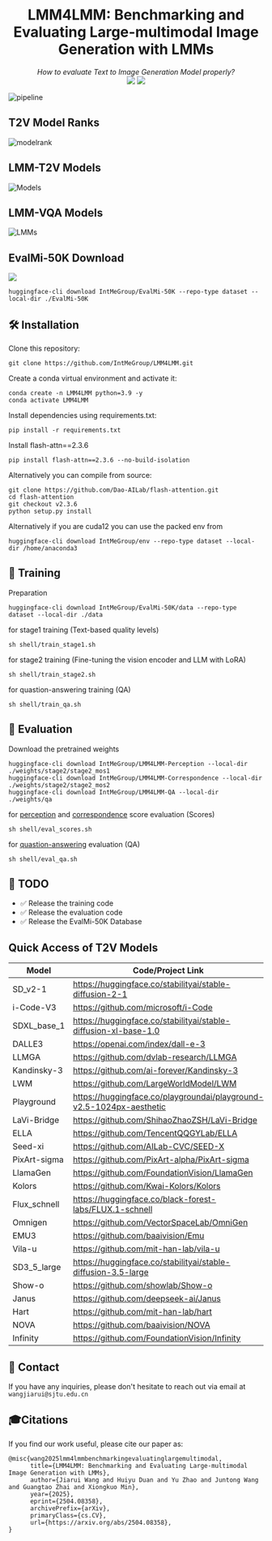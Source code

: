 
<div align="center">
   <h1>LMM4LMM: Benchmarking and Evaluating Large-multimodal Image Generation with LMMs</h1>
   <i>How to evaluate Text to Image Generation Model properly?</i>
   <div>
      <!-- <a href="https://arxiv.org/abs/2504.08358"><img src="https://arxiv.org/abs/2504.08358"/></a> -->
      <a href="https://arxiv.org/abs/2504.08358"><img src="https://img.shields.io/badge/Arxiv-2504.08358-red"/></a>
      <a href="https://huggingface.co/datasets/wangjiarui/EvalMi-50K/tree/main"><img src="https://img.shields.io/badge/%F0%9F%A4%97%20Hugging%20Face-Dataset-green"></a>
   </div>
</div>

![pipeline](https://github.com/user-attachments/assets/c322826f-12f3-48a1-b62f-b1c731dc4ba6)
## T2V Model Ranks
![modelrank](https://github.com/user-attachments/assets/1ff75fa2-f9fe-43c1-8e34-bd72d9a9d443)
## LMM-T2V Models
![Models](https://github.com/user-attachments/assets/fad370b3-9a65-4625-8542-03e11550c335)
## LMM-VQA Models
![LMMs](https://github.com/user-attachments/assets/dea7d25a-1ba3-4865-b4d5-ebf6857842c3)
## EvalMi-50K Download
 <a href="https://huggingface.co/datasets/IntMeGroup/EvalMi-50K/tree/main"><img src="https://img.shields.io/badge/%F0%9F%A4%97%20Hugging%20Face-Dataset-green"></a>
```
huggingface-cli download IntMeGroup/EvalMi-50K --repo-type dataset --local-dir ./EvalMi-50K
```
## 🛠️ Installation

Clone this repository:
```
git clone https://github.com/IntMeGroup/LMM4LMM.git
```
Create a conda virtual environment and activate it:
```
conda create -n LMM4LMM python=3.9 -y
conda activate LMM4LMM
```
Install dependencies using requirements.txt:
```
pip install -r requirements.txt
```
Install flash-attn==2.3.6
```
pip install flash-attn==2.3.6 --no-build-isolation
```
Alternatively you can compile from source:
```
git clone https://github.com/Dao-AILab/flash-attention.git
cd flash-attention
git checkout v2.3.6
python setup.py install
```
Alternatively if you are cuda12 you can use the packed env from
```
huggingface-cli download IntMeGroup/env --repo-type dataset --local-dir /home/anaconda3
```
## 🌈 Training
Preparation
```
huggingface-cli download IntMeGroup/EvalMi-50K/data --repo-type dataset --local-dir ./data
```

for stage1 training (Text-based quality levels)

```
sh shell/train_stage1.sh
```
for stage2 training (Fine-tuning the vision encoder and LLM with LoRA)

```
sh shell/train_stage2.sh
```

for quastion-answering training (QA)
```
sh shell/train_qa.sh
```

## 🌈 Evaluation
Download the pretrained weights
```
huggingface-cli download IntMeGroup/LMM4LMM-Perception --local-dir ./weights/stage2/stage2_mos1
huggingface-cli download IntMeGroup/LMM4LMM-Correspondence --local-dir ./weights/stage2/stage2_mos2
huggingface-cli download IntMeGroup/LMM4LMM-QA --local-dir ./weights/qa
```

for [perception](https://huggingface.co/IntMeGroup/LMM4LMM-Perception) and [correspondence](https://huggingface.co/IntMeGroup/LMM4LMM-Correspondence) score evaluation (Scores)

```
sh shell/eval_scores.sh
```

for [quastion-answering](https://huggingface.co/IntMeGroup/LMM4LMM-QA) evaluation (QA)
```
sh shell/eval_qa.sh
```


## 📌 TODO
- ✅ Release the training code 
- ✅ Release the evaluation code 
- ✅ Release the EvalMi-50K Database

## Quick Access of T2V Models
| Model |Code/Project Link |
|---|---|
|SD_v2-1|https://huggingface.co/stabilityai/stable-diffusion-2-1|
|i-Code-V3|https://github.com/microsoft/i-Code|
|SDXL_base_1|https://huggingface.co/stabilityai/stable-diffusion-xl-base-1.0|
|DALLE3|https://openai.com/index/dall-e-3|
|LLMGA|https://github.com/dvlab-research/LLMGA|
|Kandinsky-3|https://github.com/ai-forever/Kandinsky-3|
|LWM|https://github.com/LargeWorldModel/LWM|
|Playground|https://huggingface.co/playgroundai/playground-v2.5-1024px-aesthetic|
|LaVi-Bridge|https://github.com/ShihaoZhaoZSH/LaVi-Bridge|
|ELLA|https://github.com/TencentQQGYLab/ELLA|
|Seed-xi|https://github.com/AILab-CVC/SEED-X|
|PixArt-sigma|https://github.com/PixArt-alpha/PixArt-sigma|
|LlamaGen|https://github.com/FoundationVision/LlamaGen|
|Kolors|https://github.com/Kwai-Kolors/Kolors|
|Flux_schnell|https://huggingface.co/black-forest-labs/FLUX.1-schnell|
|Omnigen|https://github.com/VectorSpaceLab/OmniGen|
|EMU3|https://github.com/baaivision/Emu|
|Vila-u|https://github.com/mit-han-lab/vila-u|
|SD3_5_large|https://huggingface.co/stabilityai/stable-diffusion-3.5-large|
|Show-o|https://github.com/showlab/Show-o|
|Janus|https://github.com/deepseek-ai/Janus|
|Hart|https://github.com/mit-han-lab/hart|
|NOVA|https://github.com/baaivision/NOVA|
|Infinity|https://github.com/FoundationVision/Infinity|

## 📧 Contact
If you have any inquiries, please don't hesitate to reach out via email at `wangjiarui@sjtu.edu.cn`


## 🎓Citations

If you find our work useful, please cite our paper as:
```
@misc{wang2025lmm4lmmbenchmarkingevaluatinglargemultimodal,
      title={LMM4LMM: Benchmarking and Evaluating Large-multimodal Image Generation with LMMs}, 
      author={Jiarui Wang and Huiyu Duan and Yu Zhao and Juntong Wang and Guangtao Zhai and Xiongkuo Min},
      year={2025},
      eprint={2504.08358},
      archivePrefix={arXiv},
      primaryClass={cs.CV},
      url={https://arxiv.org/abs/2504.08358}, 
}
```
